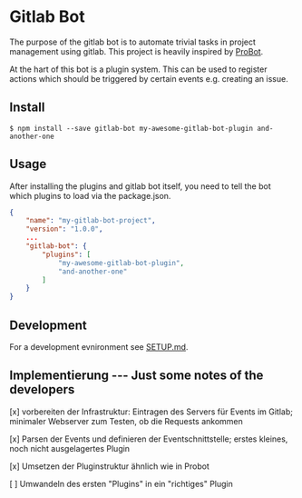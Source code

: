 # Gitlab Bot

The purpose of the gitlab bot is to automate trivial tasks in project management using gitlab. This project is heavily inspired by [ProBot](https://github.com/probot/probot).

At the hart of this bot is a plugin system. This can be used to register actions which should be triggered by certain events e.g. creating an issue.

## Install

```
$ npm install --save gitlab-bot my-awesome-gitlab-bot-plugin and-another-one
```

## Usage

After installing the plugins and gitlab bot itself, you need to tell the bot which plugins to load via the package.json.

```json
{
	"name": "my-gitlab-bot-project",
	"version": "1.0.0",
	...
	"gitlab-bot": {
		"plugins": [
		    "my-awesome-gitlab-bot-plugin",
		    "and-another-one"
		]
	}
}
```

## Development

For a development evnironment see [SETUP.md](SETUP.md).

## Implementierung --- Just some notes of the developers

[x] vorbereiten der Infrastruktur: Eintragen des Servers für Events im Gitlab; minimaler Webserver zum Testen, ob die Requests ankommen

[x] Parsen der Events und definieren der Eventschnittstelle; erstes kleines, noch nicht ausgelagertes Plugin

[x] Umsetzen der Pluginstruktur ähnlich wie in Probot

[ ] Umwandeln des ersten "Plugins" in ein "richtiges" Plugin
